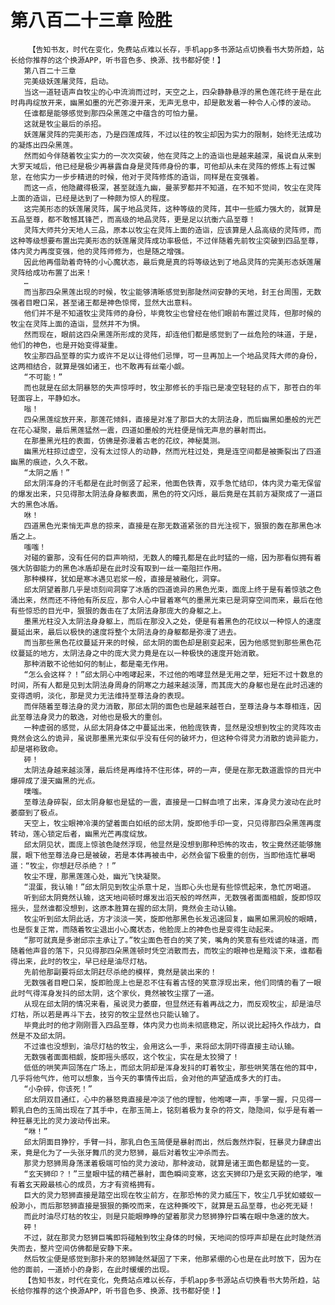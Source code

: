 # 第八百二十三章 险胜
        【告知书友，时代在变化，免费站点难以长存，手机app多书源站点切换看书大势所趋，站长给你推荐的这个换源APP，听书音色多、换源、找书都好使！】
       第八百二十三章
       完美级妖莲屠灵阵，启动。
       当这一道轻语声自牧尘的心中流淌而过时，天空之上，四朵静静悬浮的黑色莲花终于是在此时冉冉绽放开来，幽黑如墨的光芒弥漫开来，无声无息中，却是散发着一种令人心悸的波动。
       任谁都是能够感觉到那四朵黑莲之中蕴含的可怕力量。
       这就是牧尘最后的杀招。
       妖莲屠灵阵的完美形态，乃是四莲成阵，不过以往的牧尘却因为实力的限制，始终无法成功的凝炼出四朵黑莲。
       然而如今伴随着牧尘实力的一次次突破，他在灵阵之上的造诣也是越来越深，虽说自从来到大罗天域后，他已经是极少再暴露自身是灵阵师身份的事，可他却从未在灵阵的修炼上有过懈怠，在他实力一步步精进的时候，他对于灵阵修炼的造诣，同样是在变强着。
       而这一点，他隐藏得极深，甚至就连九幽，曼荼罗都并不知道，在不知不觉间，牧尘在灵阵上面的造诣，已经是达到了一种颇为惊人的程度。
       这完美形态的妖莲屠灵阵，属于地品灵阵，这种等级的灵阵，其中一些威力强大的，就算是五品至尊，都不敢憾其锋芒，而高级的地品灵阵，更是足以抗衡六品至尊！
       灵阵大师共分天地人三品，原本以牧尘在灵阵上面的造诣，应该算是人品高级的灵阵师，而这种等级想要布置出完美形态的妖莲屠灵阵成功率极低，不过伴随着先前牧尘突破到四品至尊，体内灵力再度变强，他的灵阵师修为，也是随之增强。
       因此他再借助着奇特的小心魔状态，最后竟是真的将等级达到了地品灵阵的完美形态妖莲屠灵阵给成功布置了出来！
       …
       而当那四朵黑莲出现的时候，牧尘能够清晰感觉到那陡然间安静的天地，封王台周围，无数强者目瞪口呆，甚至诸王都是神色惊愕，显然大出意料。
       他们并不是不知道牧尘灵阵师的身份，毕竟牧尘也曾经在他们眼前布置过灵阵，但那时候的牧尘在灵阵上面的造诣，显然并不为惧。
       然而现在，眼前这四朵黑莲所形成的灵阵，却连他们都是感觉到了一丝危险的味道，于是，他们的神色，也是开始变得凝重。
       牧尘那四品至尊的实力或许不足以让得他们忌惮，可一旦再加上一个地品灵阵大师的身份，这两相结合，就算是强如诸王，也不敢再有丝毫小觑。
       “不可能！”
       而也就是在邱太阴暴怒的失声惊呼时，牧尘那修长的手指已是凌空轻轻的点下，那苍白的年轻面容上，平静如水。
       嗡！
       四朵黑莲绽放开来，那莲花倾斜，直接是对准了那巨大的太阴法身，而后幽黑如墨般的光芒在花心凝聚，最后黑莲猛然一震，四道如墨般的光柱便是悄无声息的暴射而出。
       在那墨黑光柱的表面，仿佛是弥漫着古老的花纹，神秘莫测。
       幽黑光柱掠过虚空，没有太过惊人的动静，然而光柱过处，竟是连空间都是被撕裂出了四道幽黑的痕迹，久久不散。
       “太阴之盾！”
       邱太阴浑身的汗毛都是在此时倒竖了起来，他面色铁青，双手急忙结印，体内灵力毫无保留的爆发出来，只见得那太阴法身身躯表面，黑色的符文闪烁，最后竟是在其前方凝聚成了一道巨大的黑色冰盾。
       咻！
       四道黑色光束悄无声息的掠来，直接是在那无数道紧张的目光注视下，狠狠的轰在那黑色冰盾之上。
       嗤嗤！
       对碰的霎那，没有任何的巨声响彻，无数人的瞳孔都是在此时猛的一缩，因为那看似拥有着强大防御能力的黑色冰盾却是在此时没有取到一丝一毫阻拦作用。
       那种模样，犹如是寒冰遇见岩浆一般，直接是被融化，洞穿。
       邱太阴望着那几乎是顷刻间洞穿了冰盾的四道诡异的黑色光束，面庞上终于是有着惊骇之色涌出来，然而还不待他有所反应，那令人心中冒着寒气的墨黑光束已是洞穿空间而来，最后在他有些惊恐的目光中，狠狠的轰击在了太阴法身那庞大的身躯之上。
       墨黑光柱没入太阴法身身躯上，而后在那没入之处，便是有着黑色的花纹以一种惊人的速度蔓延出来，最后以极快的速度将整个太阴法身的身躯都是弥漫了进去。
       而当那些黑色花纹蔓延开来的时候，邱太阴的面色却是剧变起来，因为他感觉到那些黑色花纹蔓延的地方，太阴法身之中的庞大灵力竟是在以一种极快的速度开始消散。
       那种消散不论他如何的制止，都是毫无作用。
       “怎么会这样？！”邱太阴心中咆哮起来，不过他的咆哮显然是无用之举，短短不过十数息的时间，所有人都是见到太阴法身周身的阴寒之力越来越淡薄，而其庞大的身躯也是在此时迅速的变得透明，淡化，那是灵力无法维持至尊法身的表现。
       而伴随着至尊法身的灵力消散，那邱太阴的面色也是越来越苍白，至尊法身与本尊相连，因此至尊法身灵力的散逸，对他也是极大的重创。
       一种虚弱的感觉，从邱太阴身体之中蔓延出来，他脸庞铁青，显然是没想到牧尘的灵阵攻击竟然会这么的诡异，虽说那墨黑光束似乎没有任何的破坏力，但这种令得灵力消散的诡异能力，却是堪称致命。
       砰！
       太阴法身越来越淡薄，最后终是再维持不住形体，砰的一声，便是在那无数道震惊的目光中爆碎成了漫天幽黑的光点。
       噗嗤。
       至尊法身碎裂，邱太阴身躯也是猛的一震，直接是一口鲜血喷了出来，浑身灵力波动在此时萎靡到了极点。
       天空上，牧尘眼神冷漠的望着面白如纸的邱太阴，旋即他手印一变，只见得那四朵黑莲再度转动，莲心锁定后者，幽黑光芒再度绽放。
       邱太阴见状，面庞上惊骇色陡然浮现，他显然是没想到那种恐怖的攻击，牧尘竟然还能够施展，眼下他至尊法身已是被破，若是本体再被击中，必然会留下极重的创伤，当即他连忙暴喝道：“牧尘，你想赶尽杀绝？！”
       牧尘不理，那黑莲莲心处，幽光飞快凝聚。
       “混蛋，我认输！”邱太阴见到牧尘杀意十足，当即心头也是有些惊慌起来，急忙厉喝道。
       听到邱太阴竟然认输，这天地间顿时爆发出滔天般的哗然声，无数强者面面相觑，旋即惊叹摇头，显然谁都没想到，这原本胜算在握的邱太阴，竟然会主动认输。
       牧尘听到邱太阴此话，方才淡淡一笑，旋即他那黑色长发迅速回复，幽黑如黑洞般的眼睛，也是恢复正常，而随着牧尘退出小心魔状态，他脸庞上的神色也是变得生动起来。
       “那可就真是多谢邱宗主承让了。”牧尘面色苍白的笑了笑，嘴角的笑意有些戏谑的味道，而随着他声音的落下，只见得那四朵黑莲顿时凭空消散而去，而牧尘的眼神也是黯淡下来，谁都看得出来，此时的牧尘，早已经是油尽灯枯。
       先前他那副要将邱太阴赶尽杀绝的模样，竟然是装出来的！
       无数强者目瞪口呆，旋即脸庞上也是忍不住有着古怪的笑意浮现出来，他们同情的看了一眼此时气得浑身发抖的邱太阴，这个家伙，竟然被牧尘摆了一道。
       从现在邱太阴的情况来看，虽说灵力萎靡，但显然还有着再战之力，而反观牧尘，却是油尽灯枯，所以若是再斗下去，技穷的牧尘显然也只能认输了。
       毕竟此时的他才刚刚晋入四品至尊，体内灵力也尚未彻底稳定，所以说比起持久作战力，自然是不及邱太阴。
       不过谁也没想到，油尽灯枯的牧尘，会用这么一手，来将邱太阴吓得直接主动认输。
       无数强者面面相觑，旋即摇头感叹，这个牧尘，实在是太狡猾了！
       低低的哄笑声回荡在广场上，而邱太阴却是浑身发抖的盯着牧尘，那些哄笑落在他的耳中，几乎将他气炸，他可以想象，当今天的事情传出后，会对他的声望造成多大的打击。
       “小杂碎，你该死！”
       邱太阴双目通红，心中的暴怒竟直接是冲淡了他的理智，他咆哮一声，手掌一握，只见得一颗乳白色的玉简出现在了其手中，在那玉简上，铭刻着极为复杂的符文，隐隐间，似乎是有着一种狂暴无比的灵力波动传出来。
       “咻！”
       邱太阴面目狰狞，手臂一抖，那乳白色玉简便是暴射而出，然后轰然炸裂，狂暴灵力肆虐出来，竟是化为了一头张牙舞爪的灵力怒狮，最后对着牧尘冲杀而去。
       那灵力怒狮周身荡漾着极端可怕的灵力波动，那种波动，就算是诸王面色都是猛的一变。
       “玄天狮印？！”三皇眼中猛的精芒暴射，面色瞬间变寒，这玄天狮印乃是玄天殿的绝学，唯有着玄天殿最核心的成员，方才有资格拥有。
       巨大的灵力怒狮直接是踏空出现在牧尘前方，在那恐怖的灵力威压下，牧尘几乎犹如蝼蚁一般渺小，而后那怒狮直接是狠狠的撕咬而来，在这种撕咬下，就算是五品至尊，也必死无疑！
       而此时油尽灯枯的牧尘，则是只能眼睁睁的望着那灵力怒狮狰狞巨嘴在眼中急速的放大。
       砰！
       不过，就在那灵力怒狮巨嘴即将碰触到牧尘身体的时候，天地间的惊呼声却是在此时陡然消失而去，整片空间仿佛都是安静下来。
       然后牧尘便是感觉到那扑来的怒狮陡然凝固了下来，他那紧绷的心也是在此时放下，因为在他的面前，一道娇小的身影，在此时缓缓的出现。
       【告知书友，时代在变化，免费站点难以长存，手机app多书源站点切换看书大势所趋，站长给你推荐的这个换源APP，听书音色多、换源、找书都好使！】